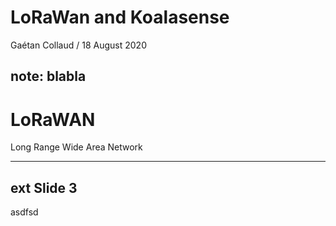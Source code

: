 # LoRaWan and Koalasense

Gaétan Collaud / 18 August 2020


note: blabla
---

# LoRaWAN

Long Range Wide Area Network



---

## ext Slide 3

asdfsd
